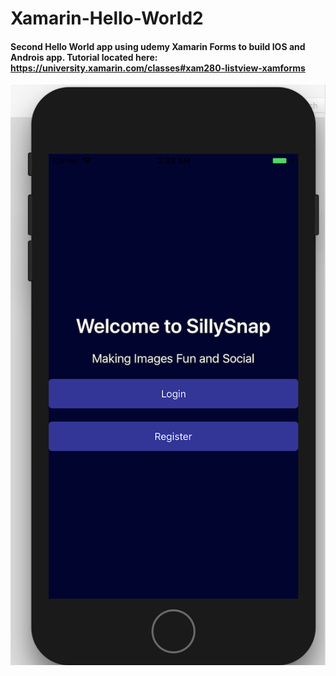 # Xamarin-Hello-World2

#### Second Hello World app using udemy Xamarin Forms to build IOS and Androis app. Tutorial located here: https://university.xamarin.com/classes#xam280-listview-xamforms


![Alt text](SillySnapMockUp2.png?raw=true "Title") 
